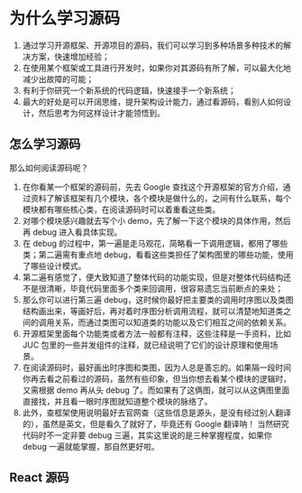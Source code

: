 # 为什么学习源码

1. 通过学习开源框架、开源项目的源码，我们可以学习到多种场景多种技术的解决方案，快速增加经验；
2. 在使用某个框架或工具进行开发时，如果你对其源码有所了解，可以最大化地减少出故障的可能；
3. 有利于你研究一个新系统的代码逻辑，快速接手一个新系统；
4. 最大的好处是可以开阔思维，提升架构设计能力，通过看源码，看别人如何设计，然后思考为何这样设计才能领悟到。

## 怎么学习源码

那么如何阅读源码呢？

1. 在你看某一个框架的源码前，先去 Google 查找这个开源框架的官方介绍，通过资料了解该框架有几个模块，各个模块是做什么的，之间有什么联系，每个模块都有哪些核心类，在阅读源码时可以着重看这些类。
2. 对哪个模块感兴趣就去写个小 demo，先了解一下这个模块的具体作用，然后再 debug 进入看具体实现。
3. 在 debug 的过程中，第一遍是走马观花，简略看一下调用逻辑，都用了哪些类；第二遍需有重点地 debug，看看这些类担任了架构图里的哪些功能，使用了哪些设计模式。
4. 第二遍有感觉了，便大致知道了整体代码的功能实现，但是对整体代码结构还不是很清晰，毕竟代码里面多个类来回调用，很容易遗忘当前断点的来处；
5. 那么你可以进行第三遍 debug，这时候你最好把主要类的调用时序图以及类图结构画出来，等画好后，再对着时序图分析调用流程，就可以清楚地知道类之间的调用关系，而通过类图可以知道类的功能以及它们相互之间的依赖关系。
6. 开源框架里面每个功能类或者方法一般都有注释，这些注释是一手资料，比如 JUC 包里的一些并发组件的注释，就已经说明了它们的设计原理和使用场景。
7. 在阅读源码时，最好画出时序图和类图，因为人总是善忘的。如果隔一段时间你再去看之前看过的源码，虽然有些印象，但当你想去看某个模块的逻辑时，又需根据 demo 再从头 debug 了。而如果有了这俩图，就可以从这俩图里面直接找，并且看一眼时序图就知道整个模块的脉络了。
8. 此外，查框架使用说明最好去官网查（这些信息是源头，是没有经过别人翻译的），虽然是英文，但是看久了就好了，毕竟还有 Google 翻译呐！
   当然研究代码时不一定非要 debug 三遍，其实这里说的是三种掌握程度，如果你 debug 一遍就能掌握，那自然更好啦。

## React 源码

